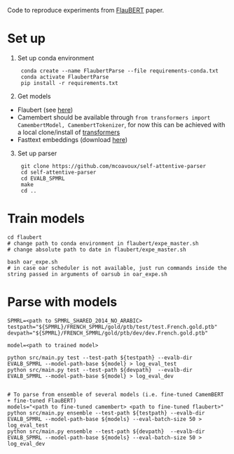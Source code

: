 
Code to reproduce experiments from [FlauBERT](https://github.com/mcoavoux/self-attentive-parser) paper.

# Set up

1. Set up conda environment

        conda create --name FlaubertParse --file requirements-conda.txt
        conda activate FlaubertParse
        pip install -r requirements.txt

2. Get models

* Flaubert (see [here](https://github.com/getalp/Flaubert))
* Camembert should be available through `from transformers import CamembertModel, CamembertTokenizer`, for now this can be achieved with a local clone/install of [transformers](https://github.com/huggingface/transformers)
* Fasttext embeddings (download [here](https://dl.fbaipublicfiles.com/fasttext/vectors-crawl/cc.fr.300.vec.gz))


3. Set up parser

        git clone https://github.com/mcoavoux/self-attentive-parser
        cd self-attentive-parser
        cd EVALB_SPMRL
        make
        cd ..


# Train models


    cd flaubert
    # change path to conda environment in flaubert/expe_master.sh
    # change absolute path to date in flaubert/expe_master.sh

    bash oar_expe.sh
    # in case oar scheduler is not available, just run commands inside the string passed in arguments of oarsub in oar_expe.sh


# Parse with models


    SPMRL=<path to SPMRL_SHARED_2014_NO_ARABIC>
    testpath="${SPMRL}/FRENCH_SPMRL/gold/ptb/test/test.French.gold.ptb"
    devpath="${SPMRL}/FRENCH_SPMRL/gold/ptb/dev/dev.French.gold.ptb"

    model=<path to trained model>

    python src/main.py test --test-path ${testpath} --evalb-dir EVALB_SPMRL --model-path-base ${model} > log_eval_test
    python src/main.py test --test-path ${devpath}  --evalb-dir EVALB_SPMRL --model-path-base ${model} > log_eval_dev


    # To parse from ensemble of several models (i.e. fine-tuned CamemBERT + fine-tuned FlauBERT)
    models="<path to fine-tuned camembert> <path to fine-tuned flaubert>"
    python src/main.py ensemble --test-path ${testpath} --evalb-dir EVALB_SPMRL --model-path-base ${models} --eval-batch-size 50 > log_eval_test
    python src/main.py ensemble --test-path ${devpath}  --evalb-dir EVALB_SPMRL --model-path-base ${models} --eval-batch-size 50 > log_eval_dev


